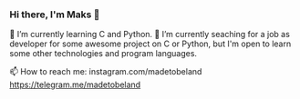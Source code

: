 ### Hi there, I'm Maks 👋

🌱 I’m currently learning C and Python.
🔭 I’m currently seaching for a job as developer for some awesome project on C or Python, but I'm open to learn some other technologies and program languages.

📫 How to reach me: instagram.com/madetobeland
                    https://telegram.me/madetobeland

<!--
**made-to-be-land/made-to-be-land** is a ✨ _special_ ✨ repository because its `README.md` (this file) appears on your GitHub profile.

Here are some ideas to get you started:

- 🔭 I’m currently working on ...
- 🌱 I’m currently learning ...
- 👯 I’m looking to collaborate on ...
- 🤔 I’m looking for help with ...
- 💬 Ask me about ...
- 📫 How to reach me: ...
- 😄 Pronouns: ...
- ⚡ Fun fact: ...
-->
